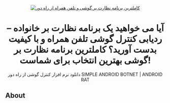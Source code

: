 <p align="center"><a href="https://harim24.ir/%d9%86%d8%b1%d9%85-%d8%a7%d9%81%d8%b2%d8%a7%d8%b1-%da%a9%d9%86%d8%aa%d8%b1%d9%84-%da%af%d9%88%d8%b4%db%8c-%d8%a7%d8%b2-%d8%b1%d8%a7%d9%87-%d8%af%d9%88%d8%b1/"><img title="کاملترین برنامه نظارت بر گوشی و تلفن همراه از راه دور" src="[https://i.ibb.co/PgFYh4K/20220325-110329.png](https://harim24.ir/wp-content/uploads/2020/08/%DA%86%D8%B7%D9%88%D8%B1%DB%8C-%D8%A7%D8%B2-%D8%B1%D8%A7%D9%87-%D8%AF%D9%88%D8%B1-%DA%AF%D9%88%D8%B4%DB%8C-%D9%81%D8%B1%D8%B2%D9%86%D8%AF%D9%85%D9%88%D9%86-%D8%B1%D9%88-%DA%A9%D9%86%D8%AA%D8%B1%D9%84-%DA%A9%D9%86%DB%8C%D9%85%D8%9F-680x470.jpg)"></a>



<h1 align="center">آیا می خواهید یک برنامه نظارت بر خانواده – ردیابی کنترل گوشی تلفن همراه و با کیفیت بدست آورید؟ کاملترین برنامه نظارت بر گوشی بهترین انتخاب برای شماست!</h1>
<p align="center">   دانلود نرم افزار کنترل گوشی از راه دور   SIMPLE ANDROID BOTNET | ANDROID RAT</p>

## About
